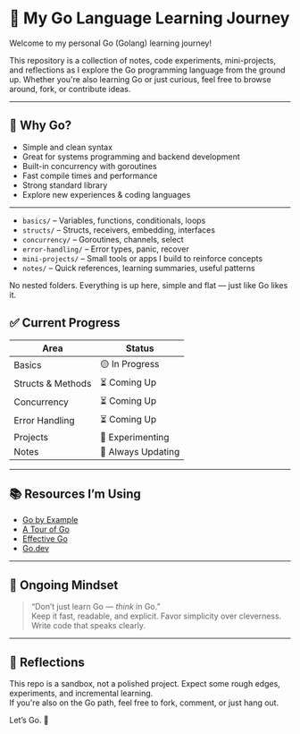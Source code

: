 # 🐹 My Go Language Learning Journey

Welcome to my personal Go (Golang) learning journey!

This repository is a collection of notes, code experiments, mini-projects, and reflections as I explore the Go programming language from the ground up. Whether you're also learning Go or just curious, feel free to browse around, fork, or contribute ideas.

---

## 📌 Why Go?

- Simple and clean syntax
- Great for systems programming and backend development
- Built-in concurrency with goroutines
- Fast compile times and performance
- Strong standard library
- Explore new experiences & coding languages

---

- `basics/` – Variables, functions, conditionals, loops
- `structs/` – Structs, receivers, embedding, interfaces
- `concurrency/` – Goroutines, channels, select
- `error-handling/` – Error types, panic, recover
- `mini-projects/` – Small tools or apps I build to reinforce concepts
- `notes/` – Quick references, learning summaries, useful patterns

No nested folders. Everything is up here, simple and flat — just like Go likes it.

## ✅ Current Progress

| Area              | Status        |
|-------------------|---------------|
| Basics            | 🟡 In Progress |
| Structs & Methods | ⏳ Coming Up   |
| Concurrency       | ⏳ Coming Up   |
| Error Handling    | ⏳ Coming Up   |
| Projects          | 🧪 Experimenting |
| Notes             | 📖 Always Updating |

---

## 📚 Resources I’m Using

- [Go by Example](https://gobyexample.com/)
- [A Tour of Go](https://tour.golang.org/)
- [Effective Go](https://golang.org/doc/effective_go.html)
- [Go.dev](https://go.dev/)

---

## 🔄 Ongoing Mindset

> “Don’t just learn Go — *think* in Go.”  
Keep it fast, readable, and explicit. Favor simplicity over cleverness. Write code that speaks clearly.

---

## 🧠 Reflections

This repo is a sandbox, not a polished project. Expect some rough edges, experiments, and incremental learning.  
If you're also on the Go path, feel free to fork, comment, or just hang out.

Let’s Go. 🚀
